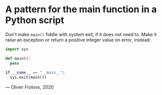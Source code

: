 # A pattern for the main function in a Python script

Don't make `main()` fiddle with system exit, if it does not need to. Make it raise an exception or return a positive integer value on error, instead:

```Python
import sys

def main():
  pass
  
if __name__ == "__main__":
  sys.exit(main())
```

&mdash; Oliver Frolovs, 2020